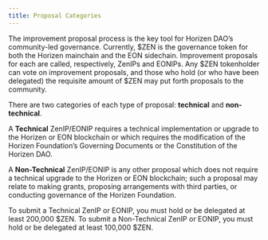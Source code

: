 ```yaml
---
title: Proposal Categories
---
```


The improvement proposal process is the key tool for Horizen DAO’s community-led governance. Currently, $ZEN is the governance token for both the Horizen mainchain and the EON sidechain. Improvement proposals for each are called, respectively, ZenIPs and EONIPs. Any $ZEN tokenholder can vote on improvement proposals, and those who hold (or who have been delegated) the requisite amount of $ZEN may put forth proposals to the community.

There are two categories of each type of proposal: **technical** and **non-technical**. 

A **Technical** ZenIP/EONIP requires a technical implementation or upgrade to the Horizen or EON blockchain or which requires the modification of the Horizen Foundation’s Governing Documents or the Constitution of the Horizen DAO. 

A **Non-Technical** ZenIP/EONIP is any other proposal which does not require a technical upgrade to the Horizen or EON blockchain; such a proposal may relate to making grants, proposing arrangements with third parties, or conducting governance of the Horizen Foundation.

To submit a Technical ZenIP or EONIP, you must hold or be delegated at least 200,000 $ZEN. To submit a Non-Technical ZenIP or EONIP, you must hold or be delegated at least 100,000 $ZEN. 
